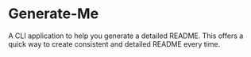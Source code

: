 # Generate-Me

A CLI application to help you generate a detailed README. This offers a quick way to create consistent and detailed README every time.



